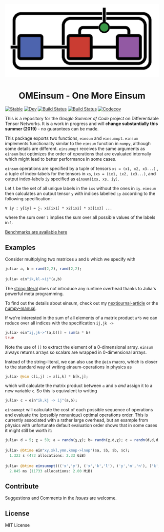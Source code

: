 <!-- # OMEinsum -->
<div align="center"> <img
src="ome-logo.png"
alt="OMEinsum logo" width="510"></img>
<h1>OMEinsum - One More Einsum</h1>
</div>

[![Stable](https://img.shields.io/badge/docs-stable-blue.svg)](https://under-Peter.github.io/OMEinsum.jl/stable)
[![Dev](https://img.shields.io/badge/docs-dev-blue.svg)](https://under-Peter.github.io/OMEinsum.jl/dev)
[![Build Status](https://travis-ci.com/under-Peter/OMEinsum.jl.svg?branch=master)](https://travis-ci.com/under-Peter/OMEinsum.jl)
[![Build Status](https://ci.appveyor.com/api/projects/status/github/under-Peter/OMEinsum.jl?svg=true)](https://ci.appveyor.com/project/under-Peter/OMEinsum-jl)
[![Codecov](https://codecov.io/gh/under-Peter/OMEinsum.jl/branch/master/graph/badge.svg)](https://codecov.io/gh/under-Peter/OMEinsum.jl)

This is a repository for the _Google Summer of Code_ project on Differentiable Tensor Networks.
It is a work in progress and will **change substantially this summer (2019)** - no guarantees can be made.

This package exports two functions, `einsum` and `einsumopt`.
`einsum` implements functionality similar to the `einsum` function in `numpy`,
although some details are different.
`einsumopt` receives the same arguments as `einsum` but optimizes the order
of operations that are evaluated internally which might lead to better performance
in some cases.

`einsum` operations are specified by a tuple of tensors `xs = (x1, x2, x3...)`
, a tuple of index-labels for the tensors in `xs`, `ixs = (ix1, ix2, ix3...)`,
and output index-labels `iy` specified as `einsum(ixs, xs, iy)`.

Let `l` be the set of all unique labels in the `ixs` without the ones in `iy`.
`einsum` then calculates an output tensor `y` with indices labelled `iy` according
to the following specification:
```
∀ iy : y[iy] = ∑ₗ x1[ix1] * x2[ix2] * x3[ix3] ...
```
where the sum over `l` implies the sum over all possible values of the labels in `l`.



[Benchmarks are available here](https://github.com/under-Peter/OMEinsum-Benchmarks)

## Examples
Consider multiplying two matrices `a` and `b` which we specify with
```julia
julia> a, b = rand(2,2), rand(2,2);

julia> ein"ik,kl->ij"(a,b)
```

The [string literal](https://docs.julialang.org/en/latest/manual/metaprogramming/#Non-Standard-String-Literals-1) does not introduce any runtime overhead thanks to Julia's powerful meta programming.

To find out the details about einsum, check out my [nextjournal-article](https://nextjournal.com/under-Peter/julia-summer-of-einsum) or the [numpy-manual](https://docs.scipy.org/doc/numpy/reference/generated/numpy.einsum.html).

If we're interested in the sum of all elements of a matrix product `a*b`
we can reduce over all indices with the specification `ij,jk -> `
```julia
julia> ein"ij,jk->"(a,b)[] ≈ sum(a * b)
true
```

Note the use of `[]` to extract the element of a 0-dimensional array.
`einsum` always returns arrays so scalars are wrapped in 0-dimensional arrays.

Instead of the string-literal, we can also use the `@ein` macro,
which is closer to the standard way of writing einsum-operations in physics
as
```julia
julia> @ein c[i,j] := a[i,k] * b[k,j];
```
which will calculate the matrix product between `a` and `b` _and_ assign
it to a new variable `c`.
So this is equivalent to writing
```julia
julia> c = ein"ik,kj -> ij"(a,b);
```

`einsumopt` will calculate the cost of each possible sequence of operations and evaluate
the (possibly nonunique) optimal operations order.
This is currently associated with a rather large overhead,
but an example from physics with unfortunate default evaluation order shows that in some
cases it might still be worth it:
```julia
julia> d = 5; χ = 50; a = randn(χ,χ); b= randn(χ,d,χ); c = randn(d,d,d,d);

julia> @btime ein"xy,xkl,ymn,kmop->lnop"($a, $b, $b, $c);
  1.323 s (473 allocations: 2.33 GiB)

julia> @btime einsumopt((('x','y'), ('x','k','l'), ('y','m','n'), ('k','m','o','p')), ($a, $b, $b, $c), ('l','n','o','p'));
  2.845 ms (11733 allocations: 2.00 MiB)

```

## Contribute

Suggestions and Comments in the _Issues_ are welcome.

## License
MIT License

